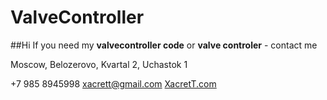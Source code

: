 # ValveController

##Hi
If you need my **valvecontroller code** or **valve controler** - contact me

Moscow, Belozerovo, Kvartal 2, Uchastok 1


+7 985 8945998
xacrett@gmail.com
[XacretT.com](http://xacrett.com)
